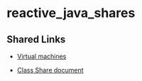 # reactive_java_shares

## Shared Links

  - [Virtual machines](https://rvc.roitraining.com/)


  - [Class Share document](https://bit.ly/3xHEuHt)
